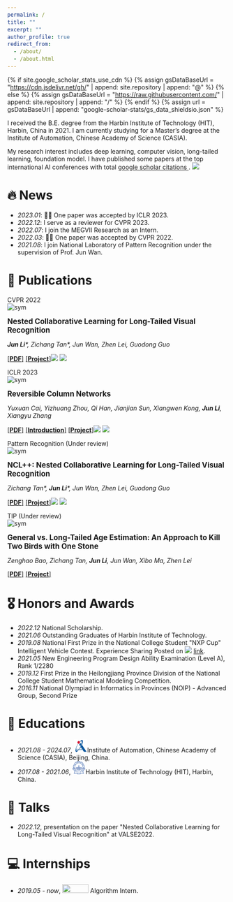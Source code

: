 ```yaml
---
permalink: /
title: ""
excerpt: ""
author_profile: true
redirect_from: 
  - /about/
  - /about.html
---
```


{% if site.google_scholar_stats_use_cdn %}
{% assign gsDataBaseUrl = "https://cdn.jsdelivr.net/gh/" | append: site.repository | append: "@" %}
{% else %}
{% assign gsDataBaseUrl = "https://raw.githubusercontent.com/" | append: site.repository | append: "/" %}
{% endif %}
{% assign url = gsDataBaseUrl | append: "google-scholar-stats/gs_data_shieldsio.json" %}

<span class='anchor' id='about-me'></span>

I received the B.E. degree from the Harbin Institute of Technology (HIT), Harbin, China in 2021. I am currently studying for a Master’s degree at the Institute of Automation, Chinese Academy of Science (CASIA).

My research interest includes deep learning, computer vision, long-tailed learning, foundation model. I have published some papers at the top international AI conferences with total <a href='https://scholar.google.com/citations?user=DhtAFkwAAAAJ'>google scholar citations <strong><span id='total_cit'></span></strong></a>. <a href='https://scholar.google.com/citations?user=DhtAFkwAAAAJ'><img src="https://img.shields.io/endpoint?url={{ url | url_encode }}&logo=Google%20Scholar&labelColor=f6f6f6&color=9cf&style=flat&label=citations"></a>


# 🔥 News
- *2023.01*: 🎉🎉 One paper was accepted by ICLR 2023. 
- *2022.12*: I serve as a reviewer for CVPR 2023.
- *2022.07*: I join the MEGVII Research as an Intern.
- *2022.03*: 🎉🎉 One paper was accepted by CVPR 2022.
- *2021.08*: I join National Laboratory of Pattern Recognition under the supervision of Prof. Jun Wan.


# 📝 Publications 

<div class='paper-box'><div class='paper-box-image'><div><div class="badge">CVPR 2022</div><img src='https://imgs.wiki/imgs/2023/06/28/0ff3090e6f491dd2.png' alt="sym" width="500" height="200"></div></div>
<div class='paper-box-text' markdown="1">

<big>**Nested Collaborative Learning for Long-Tailed Visual Recognition**</big><strong><span class='show_paper_citations' data='93wHW4oAAAAJ:UebtZRa9Y70C'></span></strong>

***Jun Li**\*, Zichang Tan\*, Jun Wan, Zhen Lei, Guodong Guo*


[[**PDF**]](https://openaccess.thecvf.com/content/CVPR2022/papers/Li_Nested_Collaborative_Learning_for_Long-Tailed_Visual_Recognition_CVPR_2022_paper.pdf)
[[**Project**]](https://github.com/Bazinga699/NCL)![](https://img.shields.io/github/forks/Bazinga699/NCL?logo=github)
![](https://img.shields.io/github/stars/Bazinga699/NCL)

</div>
</div>

<div class='paper-box'><div class='paper-box-image'><div><div class="badge">ICLR 2023</div><img src='https://imgs.wiki/imgs/2023/06/28/4d4a2dbda87781e6.png' alt="sym" width="400" height="200"></div></div>
<div class='paper-box-text' markdown="1">

<big>**Reversible Column Networks**</big><strong><span class='show_paper_citations' data='93wHW4oAAAAJ:hqOjcs7Dif8C'></span></strong>


*Yuxuan Cai, Yizhuang Zhou, Qi Han, Jianjian Sun, Xiangwen Kong, **Jun Li**, Xiangyu Zhang*

[[**PDF**]](https://arxiv.org/pdf/2212.11696.pdf) [[**Introduction**]](https://zhuanlan.zhihu.com/p/607773400) [[**Project**]](https://github.com/megvii-research/RevCol)![](https://img.shields.io/github/forks/megvii-research/RevCol?logo=github)
![](https://img.shields.io/github/stars/megvii-research/RevCol)

</div>
</div>

<div class='paper-box'><div class='paper-box-image'><div><div class="badge">Pattern Recognition (Under review)</div><img src='https://imgs.wiki/imgs/2023/06/29/b9f855ffa60e243a.png' alt="sym" width="400" height="200"></div></div>
<div class='paper-box-text' markdown="1">

<big>**NCL++: Nested Collaborative Learning for Long-Tailed Visual Recognition**</big><strong><span class='show_paper_citations' data='93wHW4oAAAAJ:UebtZRa9Y70C'></span></strong>

*Zichang Tan\*, **Jun Li**\*,  Jun Wan, Zhen Lei, Guodong Guo*


[[**PDF**]](http://arxiv.org/abs/2306.16709)
[[**Project**]](https://github.com/Bazinga699/NCL)![](https://img.shields.io/github/forks/Bazinga699/NCL?logo=github)
![](https://img.shields.io/github/stars/Bazinga699/NCL)

</div>
</div>

<div class='paper-box'><div class='paper-box-image'><div><div class="badge">TIP (Under review)</div><img src='https://imgs.wiki/imgs/2023/06/29/d965119c8a293e42.png' alt="sym" width="500" height="200"></div></div>
<div class='paper-box-text' markdown="1">

<big>**General vs. Long-Tailed Age Estimation: An Approach to Kill Two Birds with One Stone**</big><strong><span class='show_paper_citations' data='93wHW4oAAAAJ:UebtZRa9Y70C'></span></strong>

*Zenghao Bao, Zichang Tan, **Jun Li**, Jun Wan, Xibo Ma, Zhen Lei*



[[**PDF**]]()
[[**Project**]]()

</div>
</div>


# 🎖 Honors and Awards
- *2022.12*  National Scholarship.
- *2021.06* Outstanding Graduates of Harbin Institute of Technology.
- *2019.08*  National First Prize in the National College Student "NXP Cup" Intelligent Vehicle Contest. Experience Sharing Posted on ![](https://img.shields.io/badge/dynamic/json?color=ff69b4&label=bilibili&query=data.stat.view&url=https%3A%2F%2Fapi.bilibili.com%2Fx%2Fweb-interface%2Fview%3Fbvid%3DBV1Ft4y1i79A) [link](https://www.bilibili.com/video/BV1Ft4y1i79A/?vd_source=3168e87544c9e17f675d9261e8440f87).
- *2021.05* New Engineering Program Design Ability Examination (Level A), Rank 1/2280
- *2019.12* First Prize in the Heilongjiang Province Division of the National College Student Mathematical Modeling Competition.
- *2016.11* National Olympiad in Informatics in Provinces (NOIP) - Advanced Group, Second Prize



# 📖 Educations
- *2021.08 - 2024.07*, <img src='images/CASIA2.png' width="30" height="30" />Institute of Automation, Chinese Academy of Science (CASIA), Beijing, China.
- *2017.08 - 2021.06*, <img src='images/HIT.png' width="30" height="30" />Harbin Institute of Technology (HIT), Harbin, China.

# 💬 Talks
- *2022.12*, presentation on the paper "Nested Collaborative Learning for Long-Tailed Visual Recognition" at VALSE2022.



# 💻 Internships
- *2019.05 - now*, <img src='https://imgs.wiki/imgs/2023/06/29/ae225cd7d60be644.png' width="60" height="20" /> Algorithm Intern.